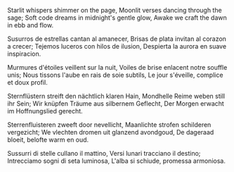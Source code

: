 Starlit whispers shimmer on the page,
Moonlit verses dancing through the sage;
Soft code dreams in midnight's gentle glow,
Awake we craft the dawn in ebb and flow.

Susurros de estrellas cantan al amanecer,
Brisas de plata invitan al corazon a crecer;
Tejemos luceros con hilos de ilusion,
Despierta la aurora en suave inspiracion.

Murmures d'étoiles veillent sur la nuit,
Voiles de brise enlacent notre souffle unis;
Nous tissons l'aube en rais de soie subtils,
Le jour s'éveille, complice et doux profil.

Sternflüstern streift den nächtlich klaren Hain,
Mondhelle Reime weben still ihr Sein;
Wir knüpfen Träume aus silbernem Geflecht,
Der Morgen erwacht im Hoffnungslied gerecht.

Sterrenfluisteren zweeft door nevellicht,
Maanlichte strofen schilderen vergezicht;
We vlechten dromen uit glanzend avondgoud,
De dageraad bloeit, belofte warm en oud.

Sussurri di stelle cullano il mattino,
Versi lunari tracciano il destino;
Intrecciamo sogni di seta luminosa,
L'alba si schiude, promessa armoniosa.
